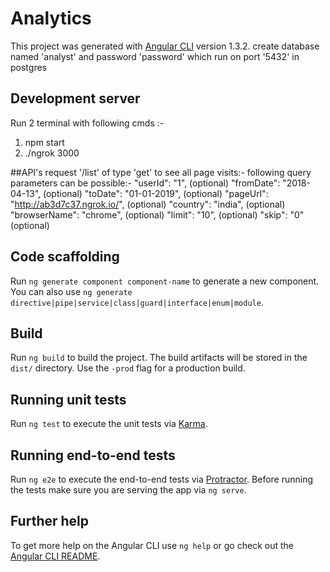 # Analytics

This project was generated with [Angular CLI](https://github.com/angular/angular-cli) version 1.3.2.
create database named 'analyst' and password 'password' which run on port '5432' in postgres
## Development server

Run 2 terminal with following cmds :-
1.  npm start
2.  ./ngrok 3000

##API's
request '/list' of type 'get' to see all page visits:-
following query parameters can be possible:-
  "userId": "1", (optional)
  "fromDate": "2018-04-13", (optional)
  "toDate": "01-01-2019", (optional)
  "pageUrl": "http://ab3d7c37.ngrok.io/", (optional)
  "country": "india", (optional)
  "browserName": "chrome", (optional)
  "limit": "10", (optional)
  "skip": "0" (optional)

## Code scaffolding

Run `ng generate component component-name` to generate a new component. You can also use `ng generate directive|pipe|service|class|guard|interface|enum|module`.

## Build

Run `ng build` to build the project. The build artifacts will be stored in the `dist/` directory. Use the `-prod` flag for a production build.

## Running unit tests

Run `ng test` to execute the unit tests via [Karma](https://karma-runner.github.io).

## Running end-to-end tests

Run `ng e2e` to execute the end-to-end tests via [Protractor](http://www.protractortest.org/).
Before running the tests make sure you are serving the app via `ng serve`.

## Further help

To get more help on the Angular CLI use `ng help` or go check out the [Angular CLI README](https://github.com/angular/angular-cli/blob/master/README.md).
